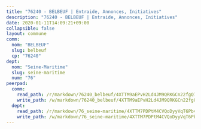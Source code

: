 ```yaml
---
title: "76240 - BELBEUF | Entraide, Annonces, Initiatives"
description: "76240 - BELBEUF | Entraide, Annonces, Initiatives"
date: 2020-01-11T14:09:21+09:00
collapsible: false
layout: commune
comm:
  nom: "BELBEUF"
  slug: belbeuf
  cp: "76240"
dept:
  nom: "Seine-Maritime"
  slug: seine-maritime
  num: "76"
peerpad:
  comm:
    read_path: /r/markdown/76240_belbeuf/4XTTM9aEPvH2Ld4JM9QRKGCn22fgQ7xMxcRhgUavfkfcP8ou7
    write_path: /w/markdown/76240_belbeuf/4XTTM9aEPvH2Ld4JM9QRKGCn22fgQ7xMxcRhgUavfkfcP8ou7-K3TgUKvZewq3hBPNbgoLW6uZmVDZs2Rgg6VYAwXoZRaahd3qr9xCjTs5z9Z9LxvpbhvuyYqfd6HpLwUyzgpTKGUHccTG2dhqaWnseJzv9B5qG8qUaJRGa3XBay1wYm9eD3A8nTLH
  dept:
    read_path: /r/markdown/76_seine-maritime/4XTTM7PDPtM4CVQoDyyVqT6Pbvj1SVtndpXJdTDsc7xwdMTdt
    write_path: /w/markdown/76_seine-maritime/4XTTM7PDPtM4CVQoDyyVqT6Pbvj1SVtndpXJdTDsc7xwdMTdt-K3TgUmo7Qwp8ZQz8qKFjC8WCY27ypEpX2c8BXeSV9rrPY1zRZn2SrYwkBXF8VnHkcepiXsccFfKHYuT2JNgSMXxLRaUGRu6o5B3BB15nZxEho97cTz3yC4eRTX4hZM1hcyAZrn8r
---
```


